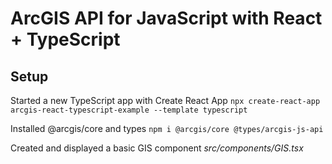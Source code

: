 # ArcGIS API for JavaScript with React + TypeScript

## Setup

Started a new TypeScript app with Create React App
`npx create-react-app arcgis-react-typescript-example --template typescript`

Installed @arcgis/core and types
`npm i @arcgis/core @types/arcgis-js-api`

Created and displayed a basic GIS component _src/components/GIS.tsx_
